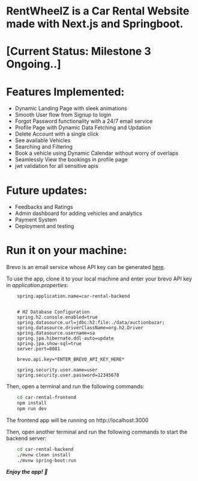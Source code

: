 # RentWheelZ is a Car Rental Website made with Next.js and Springboot. 


# [Current Status: Milestone 3 Ongoing..]

# Features Implemented: 
- Dynamic Landing Page with sleek animations
- Smooth User flow from Signup to login
- Forgot Password functionality with a 24/7 email service
- Profile Page with Dynamic Data Fetching and Updation
- Delete Account with a single click
- See available Vehicles
- Searching and Filtering
- Book a vehicle using Dynamic Calendar without worry of overlaps
- Seamlessly View the bookings in profile page
- jwt validation for all sensitive apis

# Future updates:
- Feedbacks and Ratings
- Admin dashboard for adding vehicles and analytics
- Payment System
- Deployment and testing


# Run it on your machine:


Brevo is an email service whose API key can be generated [here](https://www.brevo.com/).

To use the app, clone it to your local machine and enter your brevo API key in *application.properties*:
```properties
    spring.application.name=car-rental-backend


    # H2 Database Configuration
    spring.h2.console.enabled=true
    spring.datasource.url=jdbc:h2:file:./data/auctionbazar;
    spring.datasource.driverClassName=org.h2.Driver
    spring.datasource.username=sa
    spring.jpa.hibernate.ddl-auto=update
    spring.jpa.show-sql=true
    server.port=8081
    
    brevo.api.key=*ENTER_BREVO_API_KEY_HERE*
    
    spring.security.user.name=user
    spring.security.user.password=12345678
```


Then, open a terminal and run the following commands:

```bash
    cd car-rental-frontend
    npm install
    npm run dev
```

The frontend app will be running on http://localhost:3000

Then, open another terminal and run the following commands to start the backend server:

```bash
    cd car-rental-backend
    ./mvnw clean install
    ./mvnw spring-boot:run

```


***Enjoy the app! 🚗***
